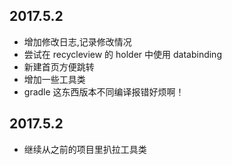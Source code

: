 ## 2017.5.2 ##
- 增加修改日志,记录修改情况
- 尝试在 recycleview 的 holder 中使用 databinding
- 新建首页方便跳转
- 增加一些工具类
- gradle 这东西版本不同编译报错好烦啊！

## 2017.5.2 ##
- 继续从之前的项目里扒拉工具类